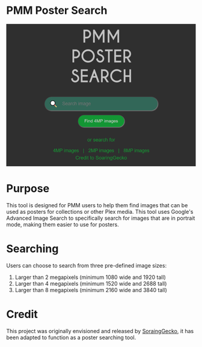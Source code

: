 # PMM Poster Search

![](/images/pic2.png)

# Purpose
<p>This tool is designed for PMM users to help them find images that can be used as posters for collections or other Plex media.
This tool uses Google's Advanced Image Search to specifically search for images that are in portrait mode, making them easier to use for posters.
</p>

# Searching
Users can choose to search from three pre-defined image sizes:
1) Larger than 2 megapixels (minimum 1080 wide and 1920 tall)
2) Larger than 4 megapixels (minimum 1520 wide and 2688 tall)
3) Larger than 8 megapixels (minimum 2160 wide and 3840 tall)

# Credit
This project was originally envisioned and released by [SoraingGecko](https://github.com/SoaringGecko/8K-image-search), it has been adapted to function as a poster searching tool.


